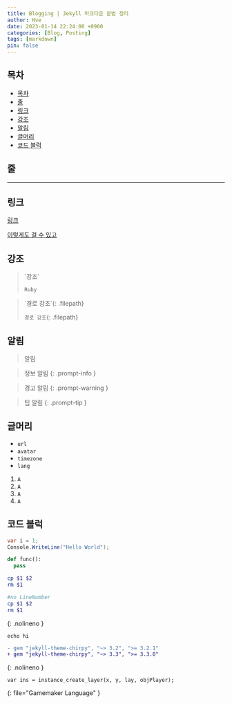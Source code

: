 ```yaml
---
title: Blogging | Jekyll 마크다운 문법 정리
author: Hve
date: 2023-01-14 22:24:00 +0900
categories: [Blog, Posting]
tags: [markdown]
pin: false
---
```


## 목차
- [목차](#목차)
- [줄](#줄)
- [링크](#링크)
- [강조](#강조)
- [알림](#알림)
- [글머리](#글머리)
- [코드 블럭](#코드-블럭)


## 줄

---

## 링크

[링크](https://hve4638.github.io)

[이렇게도 걸 수 있고][git-herf]

[git-herf]: https://hve4638.github.io

## 강조

> \`강조\`
> 
> `Ruby` 

> \`경로 강조\`\{: .filepath\}
> 
> `경로 강조`{: .filepath}

## 알림

> 알림

> 정보 알림
{: .prompt-info }

> 경고 알림
{: .prompt-warning }

> 팁 알림
{: .prompt-tip }

## 글머리

- `url`
- `avatar`
- `timezone`
- `lang`


1. `A`
2. `A`
3. `A`
4. `A`


## 코드 블럭

```c#
var i = 1;
Console.WriteLine("Hello World");
```

```python
def func():
  pass
```

```bash
cp $1 $2
rm $1
```

```bash
#no LineNumber
cp $1 $2
rm $1
```
{: .nolineno }

```console
echo hi
```

```diff
- gem "jekyll-theme-chirpy", "~> 3.2", ">= 3.2.1"
+ gem "jekyll-theme-chirpy", "~> 3.3", ">= 3.3.0"
```
{: .nolineno }

``` 
var ins = instance_create_layer(x, y, lay, objPlayer);
```
{: file="Gamemaker Language" }
